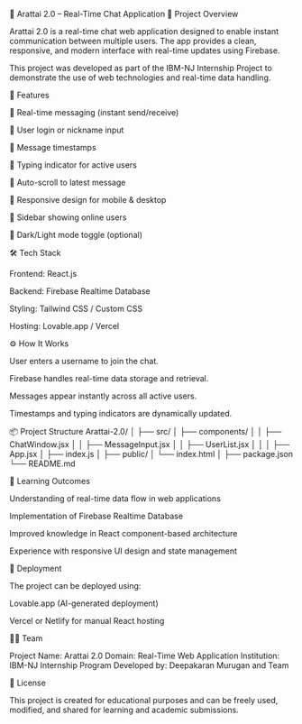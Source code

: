 💬 Arattai 2.0 – Real-Time Chat Application
📘 Project Overview

Arattai 2.0 is a real-time chat web application designed to enable instant communication between multiple users. The app provides a clean, responsive, and modern interface with real-time updates using Firebase.

This project was developed as part of the IBM-NJ Internship Project to demonstrate the use of web technologies and real-time data handling.

🚀 Features

🔹 Real-time messaging (instant send/receive)

🔹 User login or nickname input

🔹 Message timestamps

🔹 Typing indicator for active users

🔹 Auto-scroll to latest message

🔹 Responsive design for mobile & desktop

🔹 Sidebar showing online users

🔹 Dark/Light mode toggle (optional)

🛠️ Tech Stack

Frontend: React.js

Backend: Firebase Realtime Database

Styling: Tailwind CSS / Custom CSS

Hosting: Lovable.app / Vercel

⚙️ How It Works

User enters a username to join the chat.

Firebase handles real-time data storage and retrieval.

Messages appear instantly across all active users.

Timestamps and typing indicators are dynamically updated.

📦 Project Structure
Arattai-2.0/
│
├── src/
│   ├── components/
│   │   ├── ChatWindow.jsx
│   │   ├── MessageInput.jsx
│   │   ├── UserList.jsx
│   │
│   ├── App.jsx
│   ├── index.js
│
├── public/
│   └── index.html
│
├── package.json
└── README.md

🧠 Learning Outcomes

Understanding of real-time data flow in web applications

Implementation of Firebase Realtime Database

Improved knowledge in React component-based architecture

Experience with responsive UI design and state management

🚀 Deployment

The project can be deployed using:

Lovable.app (AI-generated deployment)

Vercel or Netlify for manual React hosting

🧑‍💻 Team

Project Name: Arattai 2.0
Domain: Real-Time Web Application
Institution: IBM-NJ Internship Program
Developed by: Deepakaran Murugan and Team

📜 License

This project is created for educational purposes and can be freely used, modified, and shared for learning and academic submissions.
